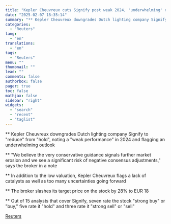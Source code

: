 ```yaml
---
title: "Kepler Cheuvreux cuts Signify post weak 2024, 'underwhelming' outlook"
date: "2025-02-07 18:35:14"
summary: "** Kepler Cheuvreux downgrades Dutch lighting company Signify to \"reduce\" from \"hold\", noting a \"weak performance\" in 2024 and flagging an underwhelming outlook** \"We believe the very conservative guidance signals further market erosion and we see a significant risk of negative consensus adjustments,\" says the broker in a note** In..."
categories:
  - "Reuters"
lang:
  - "en"
translations:
  - "en"
tags:
  - "Reuters"
menu: ""
thumbnail: ""
lead: ""
comments: false
authorbox: false
pager: true
toc: false
mathjax: false
sidebar: "right"
widgets:
  - "search"
  - "recent"
  - "taglist"
---
```


\*\* Kepler Cheuvreux downgrades Dutch lighting company Signify to "reduce" from "hold", noting a "weak performance" in 2024 and flagging an underwhelming outlook

\*\* "We believe the very conservative guidance signals further market erosion and we see a significant risk of negative consensus adjustments," says the broker in a note

\*\* In addition to the low valuation, Kepler Cheuvreux flags a lack of catalysts as well as too many uncertainties going forward

\*\* The broker slashes its target price on the stock by 28% to EUR 18

\*\* Out of 15 analysts that cover Signify, seven rate the stock "strong buy" or "buy,"​ five rate it "hold" and three​ rate it "strong sell" or "sell"

[Reuters](https://www.tradingview.com/news/reuters.com,2025:newsml_L8N3OY0T4:0-kepler-cheuvreux-cuts-signify-post-weak-2024-underwhelming-outlook/)
